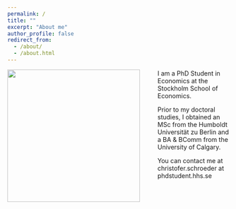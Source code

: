 ```yaml
---
permalink: /
title: ""
excerpt: "About me"
author_profile: false
redirect_from: 
  - /about/
  - /about.html
---
```


<img src="{{site.url}}/images/bio-photo-2.jpg" width="300" align="left" style="display: block; margin-right: 40px;" /> 

I am a PhD Student in Economics at the Stockholm School of Economics.

Prior to my doctoral studies, I obtained an MSc from the Humboldt Universität zu Berlin and a BA & BComm from the University of Calgary.

You can contact me at christofer.schroeder at phdstudent.hhs.se

